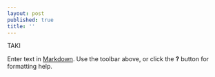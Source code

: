 ```yaml
---
layout: post
published: true
title: ''
---
```

TAKI

Enter text in [Markdown](http://daringfireball.net/projects/markdown/). Use the toolbar above, or click the **?** button for formatting help.
